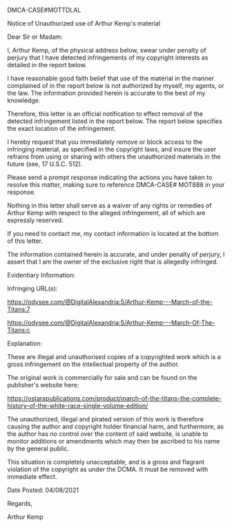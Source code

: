 DMCA-CASE#MOTTDLAL

Notice of Unauthorized use of Arthur Kemp's material

Dear Sir or Madam:

I, Arthur Kemp, of the physical address below, swear under penalty of perjury that I have detected infringements of my copyright interests as detailed in the report below.

I have reasonable good faith belief that use of the material in the manner complained of in the report below is not authorized by myself, my agents, or the law. The information provided herein is accurate to the best of my knowledge.

Therefore, this letter is an official notification to effect removal of the detected infringement listed in the report below. The report below specifies the exact location of the infringement.

I hereby request that you immediately remove or block access to the infringing material, as specified in the copyright laws, and insure the user refrains from using or sharing with others the unauthorized materials in the future (see, 17 U.S.C. 512).

Please send a prompt response indicating the actions you have taken to resolve this matter, making sure to reference DMCA-CASE# MOT888 in your response.

Nothing in this letter shall serve as a waiver of any rights or remedies of Arthur Kemp with respect to the alleged infringement, all of which are expressly reserved.

If you need to contact me, my contact information is located at the bottom of this letter.

The information contained herein is accurate, and under penalty of perjury, I assert that I am the owner of the exclusive right that is allegedly infringed.

Evidentiary Information:

Infringing URL(s):

https://odysee.com/@DigitalAlexandria:5/Arthur-Kemp---March-of-the-Titans:7

https://odysee.com/@DigitalAlexandria:5/Arthur-Kemp---March-Of-The-Titans:c

Explanation:

These are illegal and unauthorised copies of a copyrighted work which is a gross infringement on the intellectual property of the author.

The original work is commercially for sale and can be found on the publisher's website here:

https://ostarapublications.com/product/march-of-the-titans-the-complete-history-of-the-white-race-single-volume-edition/

The unauthorized, illegal and pirated version of this work is therefore causing the author and copyright holder financial harm, and furthermore, as the author has no control over the content of said website, is unable to monitor additions or amendments which may then be ascribed to his name by the general public.

This situation is completely unacceptable, and is a gross and flagrant violation of the copyright as under the DCMA. It must be removed with immediate effect.

Date Posted: 04/08/2021

Regards,

Arthur Kemp
